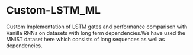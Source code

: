 # Custom-LSTM_ML
Custom Implementation of LSTM gates and performance comparison with Vanilla RNNs on datasets with long term dependencies.We have used the MNIST dataset here which consists of long sequences as well as dependencies.
